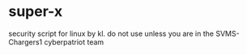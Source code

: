 # super-x
security script for linux by kl. do not use unless you are in the SVMS-Chargers1 cyberpatriot team
